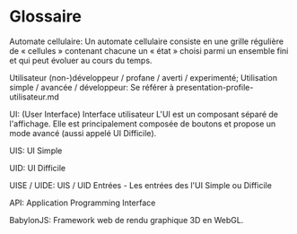 # Glossaire

Automate cellulaire: Un automate cellulaire consiste en une grille régulière de « cellules » contenant chacune un « état » choisi parmi un ensemble fini et qui peut évoluer au cours du temps.

Utilisateur (non-)développeur / profane / averti / experimenté;
Utilisation simple / avancée / développeur: Se référer à presentation-profile-utilisateur.md

UI: (User Interface) Interface utilisateur
L'UI est un composant séparé de l'affichage. Elle est principalement composée de boutons et propose un mode avancé (aussi appelé UI Difficile).

UIS: UI Simple

UID: UI Difficile

UISE / UIDE: UIS / UID Entrées - Les entrées des l'UI Simple ou Difficile

API: Application Programming Interface

BabylonJS: Framework web de rendu graphique 3D en WebGL.
